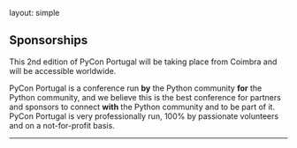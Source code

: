 layout: simple

<!-- ## Sponsorships -->
<h2 class="sponsorhip-title">Sponsorships</h2>

This 2nd edition of PyCon Portugal will be taking place from Coimbra and will be accessible worldwide.

PyCon Portugal is a conference run **by** the Python community **for** the Python community, and we believe this is the best conference for partners and sponsors to connect **with** the Python community and to be part of it. PyCon Portugal is very professionally run, 100% by passionate volunteers and on a not-for-profit basis.

<hr class="purple-line">
